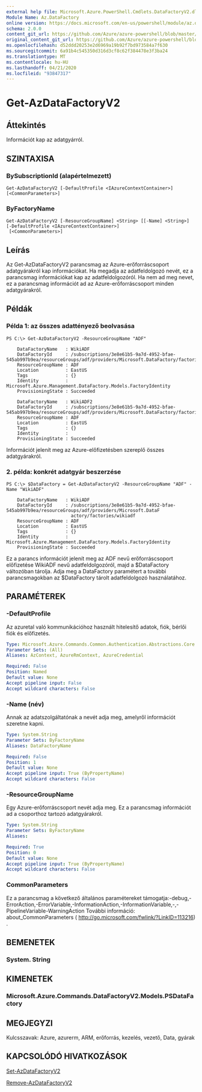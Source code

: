 ```yaml
---
external help file: Microsoft.Azure.PowerShell.Cmdlets.DataFactoryV2.dll-Help.xml
Module Name: Az.DataFactory
online version: https://docs.microsoft.com/en-us/powershell/module/az.datafactory/get-azdatafactoryv2
schema: 2.0.0
content_git_url: https://github.com/Azure/azure-powershell/blob/master/src/DataFactory/DataFactoryV2/help/Get-AzDataFactoryV2.md
original_content_git_url: https://github.com/Azure/azure-powershell/blob/master/src/DataFactory/DataFactoryV2/help/Get-AzDataFactoryV2.md
ms.openlocfilehash: d52ddd20253e2d6969a19b92f7bd973584a7f630
ms.sourcegitcommit: 6a91b4c545350d316d3cf8c62f384478e3f3ba24
ms.translationtype: MT
ms.contentlocale: hu-HU
ms.lasthandoff: 04/21/2020
ms.locfileid: "93847317"
---
```

# Get-AzDataFactoryV2

## Áttekintés
Információt kap az adatgyárról.

## SZINTAXISA

### BySubscriptionId (alapértelmezett)
```
Get-AzDataFactoryV2 [-DefaultProfile <IAzureContextContainer>] [<CommonParameters>]
```

### ByFactoryName
```
Get-AzDataFactoryV2 [-ResourceGroupName] <String> [[-Name] <String>] [-DefaultProfile <IAzureContextContainer>]
 [<CommonParameters>]
```

## Leírás
Az Get-AzDataFactoryV2 parancsmag az Azure-erőforráscsoport adatgyárakról kap információkat.
Ha megadja az adatfeldolgozó nevét, ez a parancsmag információkat kap az adatfeldolgozóról.
Ha nem ad meg nevet, ez a parancsmag információt ad az Azure-erőforráscsoport minden adatgyárakról.

## Példák

### Példa 1: az összes adattényező beolvasása
```
PS C:\> Get-AzDataFactoryV2 -ResourceGroupName "ADF"

    DataFactoryName   : WikiADF
    DataFactoryId     : /subscriptions/3e8e61b5-9a7d-4952-bfae-545ab997b9ea/resourceGroups/adf/providers/Microsoft.DataFactory/factories/wikiadf
    ResourceGroupName : ADF
    Location          : EastUS
    Tags              : {}
    Identity          : Microsoft.Azure.Management.DataFactory.Models.FactoryIdentity
    ProvisioningState : Succeeded

    DataFactoryName   : WikiADF2
    DataFactoryId     : /subscriptions/3e8e61b5-9a7d-4952-bfae-545ab997b9ea/resourceGroups/adf/providers/Microsoft.DataFactory/factories/wikiadf2
    ResourceGroupName : ADF
    Location          : EastUS
    Tags              : {}
    Identity          :
    ProvisioningState : Succeeded
```

Információt jelenít meg az Azure-előfizetésben szereplő összes adatgyárakról.

### 2. példa: konkrét adatgyár beszerzése
```
PS C:\> $DataFactory = Get-AzDataFactoryV2 -ResourceGroupName "ADF" -Name "WikiADF"

    DataFactoryName   : WikiADF
    DataFactoryId     : /subscriptions/3e8e61b5-9a7d-4952-bfae-545ab997b9ea/resourceGroups/adf/providers/Microsoft.DataF
                        actory/factories/wikiadf
    ResourceGroupName : ADF
    Location          : EastUS
    Tags              : {}
    Identity          : Microsoft.Azure.Management.DataFactory.Models.FactoryIdentity
    ProvisioningState : Succeeded
```

Ez a parancs információt jelenít meg az ADF nevű erőforráscsoport előfizetése WikiADF nevű adatfeldolgozóról, majd a $DataFactory változóban tárolja.
Adja meg a DataFactory paramétert a további parancsmagokban az $DataFactory tárolt adatfeldolgozó használatához.

## PARAMÉTEREK

### -DefaultProfile
Az azuretal való kommunikációhoz használt hitelesítő adatok, fiók, bérlői fiók és előfizetés.

```yaml
Type: Microsoft.Azure.Commands.Common.Authentication.Abstractions.Core.IAzureContextContainer
Parameter Sets: (All)
Aliases: AzContext, AzureRmContext, AzureCredential

Required: False
Position: Named
Default value: None
Accept pipeline input: False
Accept wildcard characters: False
```

### -Name (név)
Annak az adatszolgáltatónak a nevét adja meg, amelyről információt szeretne kapni.

```yaml
Type: System.String
Parameter Sets: ByFactoryName
Aliases: DataFactoryName

Required: False
Position: 1
Default value: None
Accept pipeline input: True (ByPropertyName)
Accept wildcard characters: False
```

### -ResourceGroupName
Egy Azure-erőforráscsoport nevét adja meg.
Ez a parancsmag információt ad a csoporthoz tartozó adatgyárakról.

```yaml
Type: System.String
Parameter Sets: ByFactoryName
Aliases:

Required: True
Position: 0
Default value: None
Accept pipeline input: True (ByPropertyName)
Accept wildcard characters: False
```

### CommonParameters
Ez a parancsmag a következő általános paramétereket támogatja:-debug,-ErrorAction,-ErrorVariable,-InformationAction,-InformationVariable,-,-PipelineVariable-WarningAction További információ: about_CommonParameters ( http://go.microsoft.com/fwlink/?LinkID=113216) .

## BEMENETEK

### System. String

## KIMENETEK

### Microsoft.Azure.Commands.DataFactoryV2.Models.PSDataFactory

## MEGJEGYZI
Kulcsszavak: Azure, azurerm, ARM, erőforrás, kezelés, vezető, Data, gyárak

## KAPCSOLÓDÓ HIVATKOZÁSOK

[Set-AzDataFactoryV2]()

[Remove-AzDataFactoryV2]()

